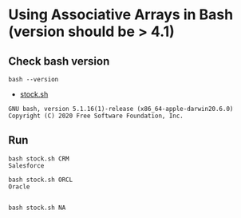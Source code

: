 # Using Associative Arrays in Bash (version should be > 4.1)

## Check bash version
``` 
bash --version
```
- [stock.sh](stock.sh)
```
GNU bash, version 5.1.16(1)-release (x86_64-apple-darwin20.6.0)
Copyright (C) 2020 Free Software Foundation, Inc.

```

## Run
```
bash stock.sh CRM
Salesforce

bash stock.sh ORCL
Oracle


bash stock.sh NA
```
